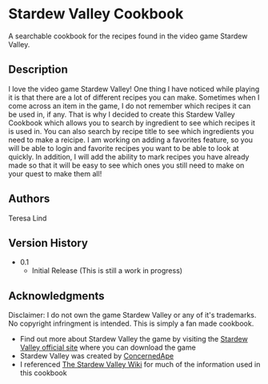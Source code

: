 # Stardew Valley Cookbook

A searchable cookbook for the recipes found in the video game Stardew Valley.

## Description

I love the video game Stardew Valley! One thing I have noticed while playing it is that there are a lot of different recipes you can make. Sometimes when I come across an item in the game, I do not remember which recipes it can be used in, if any. That is why I decided to create this Stardew Valley Cookbook which allows you to search by ingredient to see which recipes it is used in. You can also search by recipe title to see which ingredients you need to make a reicipe. I am working on adding a favorites feature, so you will be able to login and favorite recipes you want to be able to look at quickly. In addition, I will add the ability to mark recipes you have already made so that it will be easy to see which ones you still need to make on your quest to make them all!

## Authors

Teresa Lind


## Version History

* 0.1
    * Initial Release (This is still a work in progress)

## Acknowledgments

Disclaimer: I do not own the game Stardew Valley or any of it's trademarks. No copyright infringment is intended. This is simply a fan made cookbook.
* Find out more about Stardew Valley the game by visiting the [Stardew Valley official site](https://www.stardewvalley.net/) where you can download the game
* Stardew Valley was created by [ConcernedApe](https://twitter.com/ConcernedApe)
* I referenced [The Stardew Valley Wiki](https://stardewvalleywiki.com/Stardew_Valley_Wiki) for much of the information used in this cookbook
